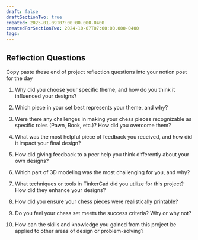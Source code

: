 ```yaml
---
draft: false
draftSectionTwo: true
created: 2025-01-09T07:00:00.000-0400
createdForSectionTwo: 2024-10-07T07:00:00.000-0400
tags:
---
```


## Reflection Questions
Copy paste these end of project reflection questions into your notion post for the day


1. Why did you choose your specific theme, and how do you think it influenced your designs?

2. Which piece in your set best represents your theme, and why?

3. Were there any challenges in making your chess pieces recognizable as specific roles (Pawn, Rook, etc.)? How did you overcome them?

4. What was the most helpful piece of feedback you received, and how did it impact your final design?

5. How did giving feedback to a peer help you think differently about your own designs?

6. Which part of 3D modeling was the most challenging for you, and why?

7. What techniques or tools in TinkerCad did you utilize for this project? How did they enhance your designs?

8. How did you ensure your chess pieces were realistically printable?

9. Do you feel your chess set meets the success criteria? Why or why not?

10. How can the skills and knowledge you gained from this project be applied to other areas of design or problem-solving?